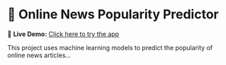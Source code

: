 # 📰 Online News Popularity Predictor

🚀 **Live Demo:** [Click here to try the app](https://online-news-predictor.streamlit.app)

This project uses machine learning models to predict the popularity of online news articles...
